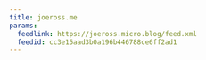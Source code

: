```yaml
---
title: joeross.me
params:
  feedlink: https://joeross.micro.blog/feed.xml
  feedid: cc3e15aad3b0a196b446788ce6ff2ad1
---
```

